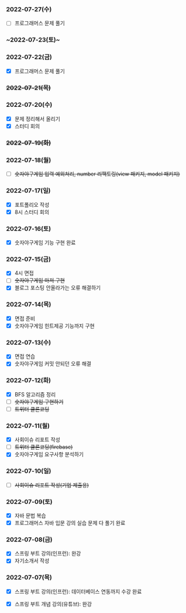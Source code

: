 ### 2022-07-27(수)
- [ ] 프로그래머스 문제 풀기

### ~2022-07-23(토)~

### 2022-07-22(금)
- [x] 프로그래머스 문제 풀기

### ~~2022-07-21(목)~~

### 2022-07-20(수)
- [x] 문제 정리해서 올리기
- [x] 스터디 회의

### ~~2022-07-19(화)~~

### 2022-07-18(월)
- [ ] ~~숫자야구게임 입력 예외처리, number 리팩토링(view 패키지, model 패키지)~~

### 2022-07-17(일)
- [x] 포트폴리오 작성
- [x] 8시 스터디 회의

### 2022-07-16(토)
- [x] 숫자야구게임 기능 구현 완료

### 2022-07-15(금)
- [x] 4시 면접
- [ ] ~~숫자야구게임 마저 구현~~
- [x] 블로그 포스팅 안올라가는 오류 해결하기

### 2022-07-14(목)
- [x] 면접 준비
- [x] 숫자야구게임 힌트제공 기능까지 구현

### 2022-07-13(수)
- [x] 면접 연습
- [x] 숫자야구게임 커밋 안되던 오류 해결

### 2022-07-12(화)
- [x] BFS 알고리즘 정리
- [ ] ~~숫자야구게임 구현하기~~
- [ ] ~~트위터 클론코딩~~

### 2022-07-11(월)
- [x] 사회이슈 리포트 작성
- [ ] ~~트위터 클론코딩(firebase)~~
- [x] 숫자야구게임 요구사항 분석하기

### 2022-07-10(일)
- [ ] ~~사회이슈 리포트 작성(기업 제출용)~~

### 2022-07-09(토)
- [x] 자바 문법 복습
- [x] 프로그래머스 자바 입문 강의 실습 문제 다 풀기 완료

### 2022-07-08(금)
- [x] 스프링 부트 강의(인프런): 완강
- [x] 자기소개서 작성

### 2022-07-07(목)
- [x] 스프링 부트 강의(인프런): 데이터베이스 연동까지 수강 완료
- [x] 스프링 부트 개념 강의(유튜브): 완강

